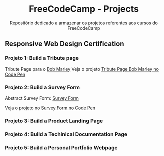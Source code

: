 <div align="center">

# FreeCodeCamp - Projects
Repositório dedicado a armazenar os projetos referentes aos cursos do FreeCodeCamp
</div>

## Responsive Web Design Certification
### Projeto 1: Build a Tribute page

Tribute Page para o [Bob Marley](https://github.com/soaresmilton/freeCodeCamp/tree/main/ResponsiveWebDesignCertification/TributePage)
Veja o projeto [Tribute Page Bob Marley no Code Pen](https://codepen.io/soaresmiltinho/full/KKNXOwm)

### Projeto 2: Build a Survey Form
Abstract Survey Form: [Survey Form](https://github.com/soaresmilton/freeCodeCamp/tree/main/ResponsiveWebDesignCertification/SurveyForm)
 
Veja o projeto no [Survey Form no Code Pen](https://codepen.io/soaresmiltinho/full/BaQJeYd)

### Projeto 3: Build a Product Landing Page
### Projeto 4: Build a Techinical Documentation Page
### Projeto 5: Build a Personal Portfolio Webpage